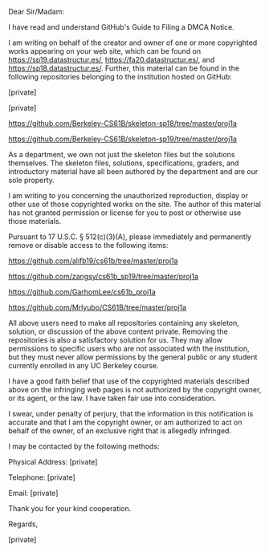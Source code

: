 Dear Sir/Madam:

I have read and understand GitHub's Guide to Filing a DMCA Notice.

I am writing on behalf of the creator and owner of one or more copyrighted works appearing on your web site, which can be found on https://sp19.datastructur.es/, https://fa20.datastructur.es/, and https://sp18.datastructur.es/. Further, this material can be found in the following repositories belonging to the institution hosted on GitHub:

[private]

[private]

https://github.com/Berkeley-CS61B/skeleton-sp18/tree/master/proj1a

https://github.com/Berkeley-CS61B/skeleton-sp19/tree/master/proj1a

As a department, we own not just the skeleton files but the solutions themselves. The skeleton files, solutions, specifications, graders, and introductory material have all been authored by the department and are our sole property.

I am writing to you concerning the unauthorized reproduction, display or other use of those copyrighted works on the site. The author of this material has not granted permission or license for you to post or otherwise use those materials.

Pursuant to 17 U.S.C. § 512(c)(3)(A), please immediately and permanently remove or disable access to the following items:

https://github.com/alifb19/cs61b/tree/master/proj1a

https://github.com/zangsy/cs61b_sp19/tree/master/proj1a

https://github.com/GarhomLee/cs61b_proj1a

https://github.com/Mrlyubo/CS61B/tree/master/proj1a

All above users need to make all repositories containing any skeleton, solution, or discussion of the above content private. Removing the repositories is also a satisfactory solution for us. They may allow permissions to specific users who are not associated with the institution, but they must never allow permissions by the general public or any student currently enrolled in any UC Berkeley course.

I have a good faith belief that use of the copyrighted materials described above on the infringing web pages is not authorized by the copyright owner, or its agent, or the law. I have taken fair use into consideration.

I swear, under penalty of perjury, that the information in this notification is accurate and that I am the copyright owner, or am authorized to act on behalf of the owner, of an exclusive right that is allegedly infringed.

I may be contacted by the following methods:

Physical Address: [private]

Telephone: [private]

Email: [private]

Thank you for your kind cooperation.

Regards,

[private]
